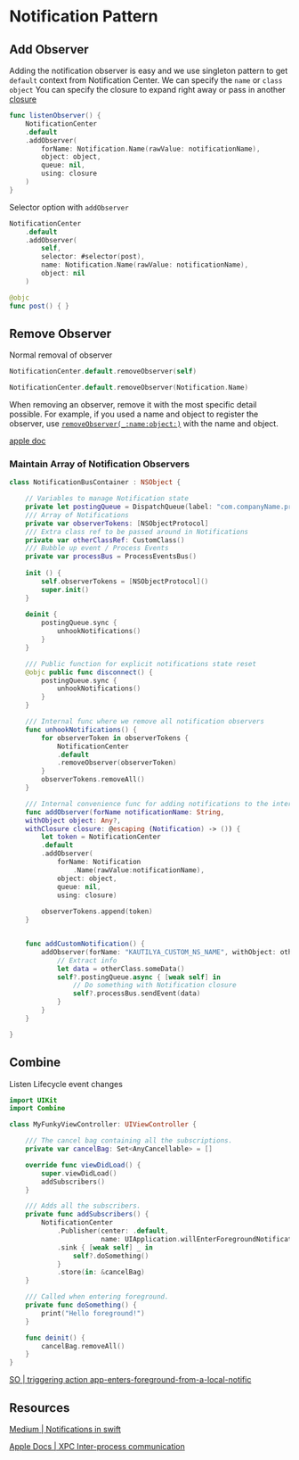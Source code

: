# Notification  Pattern

## Add Observer

Adding the notification observer is easy and we use singleton pattern to get `default` context from Notification Center. We can specify the `name` or `class object` 
You can specify the closure to expand right away or pass 
in another [closure](../../ios/swift/closure.md)

```swift
func listenObserver() {
    NotificationCenter
    .default
    .addObserver(
	    forName: Notification.Name(rawValue: notificationName),
	    object: object, 
	    queue: nil, 
	    using: closure
	)
}
```

Selector option with `addObserver`
```swift
NotificationCenter
    .default
    .addObserver(
	    self,
	    selector: #selector(post), 
	    name: Notification.Name(rawValue: notificationName),
	    object: nil
	)

@objc 
func post() { }
```

## Remove Observer

Normal removal of observer
```swift
NotificationCenter.default.removeObserver(self)
```

```swift
NotificationCenter.default.removeObserver(Notification.Name)
```
When removing an observer, remove it with the most specific detail possible. For example, if you used a name and object to register the observer, use [`removeObserver(_:name:object:)`](https://developer.apple.com/documentation/foundation/notificationcenter/1407263-removeobserver) with the name and object.

[apple doc](https://developer.apple.com/documentation/foundation/notificationcenter/1413994-removeobserver#discussion)



### Maintain Array of Notification Observers

```swift
class NotificationBusContainer : NSObject { 

    // Variables to manage Notification state
    private let postingQueue = DispatchQueue(label: "com.companyName.projectName.notificationBusContainer",qos: .utility)
    /// Array of Notifications
    private var observerTokens: [NSObjectProtocol]
    /// Extra class ref to be passed around in Notifications
    private var otherClassRef: CustomClass()
    /// Bubble up event / Process Events
    private var processBus = ProcessEventsBus()
    
    init () { 
        self.observerTokens = [NSObjectProtocol]()
        super.init()
    }
    
    deinit {
        postingQueue.sync {
            unhookNotifications()
        }
    }

    /// Public function for explicit notifications state reset
    @objc public func disconnect() {
        postingQueue.sync {
            unhookNotifications()
        }
    }

    /// Internal func where we remove all notification observers
    func unhookNotifications() {
        for observerToken in observerTokens { 
            NotificationCenter
            .default
            .removeObserver(observerToken)
        }
        observerTokens.removeAll()
    }

    /// Internal convenience func for adding notifications to the internal Notification array state.
    func addObserver(forName notificationName: String,
    withObject object: Any?,
    withClosure closure: @escaping (Notification) -> ()) {
        let token = NotificationCenter
        .default
        .addObserver(
            forName: Notification
                .Name(rawValue:notificationName),
            object: object,
            queue: nil,
            using: closure)
            
        observerTokens.append(token)
    }


    func addCustomNotification() {
        addObserver(forName: "KAUTILYA_CUSTOM_NS_NAME", withObject: otherClassRef) { [weak self] otherClass in
            // Extract info 
            let data = otherClass.someData()
            self?.postingQueue.async { [weak self] in
                // Do something with Notification closure
                self?.processBus.sendEvent(data)
            }
        }
    }

}
```

## Combine

Listen Lifecycle event changes

```swift
import UIKit
import Combine

class MyFunkyViewController: UIViewController {

    /// The cancel bag containing all the subscriptions.
    private var cancelBag: Set<AnyCancellable> = []

    override func viewDidLoad() {
        super.viewDidLoad()
        addSubscribers()
    }

    /// Adds all the subscribers.
    private func addSubscribers() {
        NotificationCenter
            .Publisher(center: .default,
                       name: UIApplication.willEnterForegroundNotification)
            .sink { [weak self] _ in
                self?.doSomething()
            }
            .store(in: &cancelBag)
    }

    /// Called when entering foreground.
    private func doSomething() {
        print("Hello foreground!")
    }

	func deinit() {
		cancelBag.removeAll()
	}
}
```

[SO | triggering  action app-enters-foreground-from-a-local-notific](https://stackoverflow.com/questions/25716012/triggering-a-specific-action-when-the-app-enters-foreground-from-a-local-notific)


## Resources

[Medium | Notifications in swift](https://dmytro-anokhin.medium.com/notification-in-swift-d47f641282fa)


[Apple Docs | XPC Inter-process communication](https://developer.apple.com/documentation/xpc)


